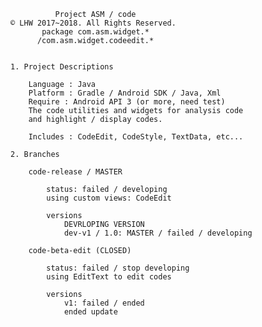 	
			  Project ASM / code
	© LHW 2017~2018. All Rights Reserved.
		   package com.asm.widget.*
		  /com.asm.widget.codeedit.*
	
	
	1. Project Descriptions
		
		Language : Java
		Platform : Gradle / Android SDK / Java, Xml
		Require : Android API 3 (or more, need test)
		The code utilities and widgets for analysis code
		and highlight / display codes.
		
		Includes : CodeEdit, CodeStyle, TextData, etc...
		
	2. Branches
		
		code-release / MASTER
			
			status: failed / developing
			using custom views: CodeEdit
			
			versions
				DEVRLOPING VERSION
				dev-v1 / 1.0: MASTER / failed / developing
		
		code-beta-edit (CLOSED)
			
			status: failed / stop developing
			using EditText to edit codes
			
			versions
				v1: failed / ended
				ended update
		
		
